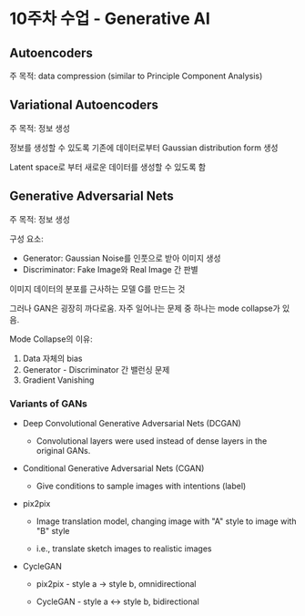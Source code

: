 # 10주차 수업 - Generative AI

## Autoencoders

주 목적: data compression (similar to Principle Component Analysis)

## Variational Autoencoders

주 목적: 정보 생성

정보를 생성할 수 있도록 기존에 데이터로부터 Gaussian distribution form 생성

Latent space로 부터 새로운 데이터를 생성할 수 있도록 함

## Generative Adversarial Nets

주 목적: 정보 생성

구성 요소:

* Generator: Gaussian Noise를 인풋으로 받아 이미지 생성
* Discriminator: Fake Image와 Real Image 간 판별

이미지 데이터의 분포를 근사하는 모델 G를 만드는 것

그러나 GAN은 굉장히 까다로움. 자주 일어나는 문제 중 하나는 mode collapse가 있음.

Mode Collapse의 이유:

1. Data 자체의 bias
2. Generator - Discriminator 간 밸런싱 문제
3. Gradient Vanishing

### Variants of GANs

* Deep Convolutional Generative Adversarial Nets (DCGAN)
  
  * Convolutional layers were used instead of dense layers in the original GANs.

* Conditional Generative Adversarial Nets (CGAN)
  
  * Give conditions to sample images with intentions (label)

* pix2pix
  
  * Image translation model, changing image with "A" style to image with "B" style
  
  * i.e., translate sketch images to realistic images

* CycleGAN
  
  * pix2pix - style a -> style b, omnidirectional
  
  * CycleGAN - style a <-> style b, bidirectional